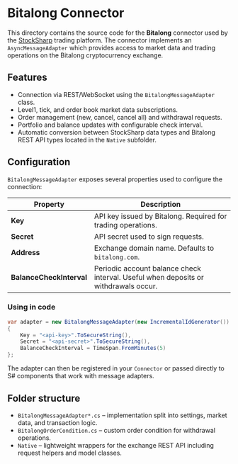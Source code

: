 # Bitalong Connector

This directory contains the source code for the **Bitalong** connector used by the [StockSharp](https://github.com/StockSharp/StockSharp) trading platform. The connector implements an `AsyncMessageAdapter` which provides access to market data and trading operations on the Bitalong cryptocurrency exchange.

## Features

- Connection via REST/WebSocket using the `BitalongMessageAdapter` class.
- Level1, tick, and order book market data subscriptions.
- Order management (new, cancel, cancel all) and withdrawal requests.
- Portfolio and balance updates with configurable check interval.
- Automatic conversion between StockSharp data types and Bitalong REST API types located in the `Native` subfolder.


## Configuration

`BitalongMessageAdapter` exposes several properties used to configure the connection:

| Property | Description |
|----------|-------------|
| **Key** | API key issued by Bitalong. Required for trading operations. |
| **Secret** | API secret used to sign requests. |
| **Address** | Exchange domain name. Defaults to `bitalong.com`. |
| **BalanceCheckInterval** | Periodic account balance check interval. Useful when deposits or withdrawals occur. |

### Using in code

```csharp
var adapter = new BitalongMessageAdapter(new IncrementalIdGenerator())
{
    Key = "<api-key>".ToSecureString(),
    Secret = "<api-secret>".ToSecureString(),
    BalanceCheckInterval = TimeSpan.FromMinutes(5)
};
```

The adapter can then be registered in your `Connector` or passed directly to S# components that work with message adapters.

## Folder structure

- `BitalongMessageAdapter*.cs` – implementation split into settings, market data, and transaction logic.
- `BitalongOrderCondition.cs` – custom order condition for withdrawal operations.
- `Native` – lightweight wrappers for the exchange REST API including request helpers and model classes.


